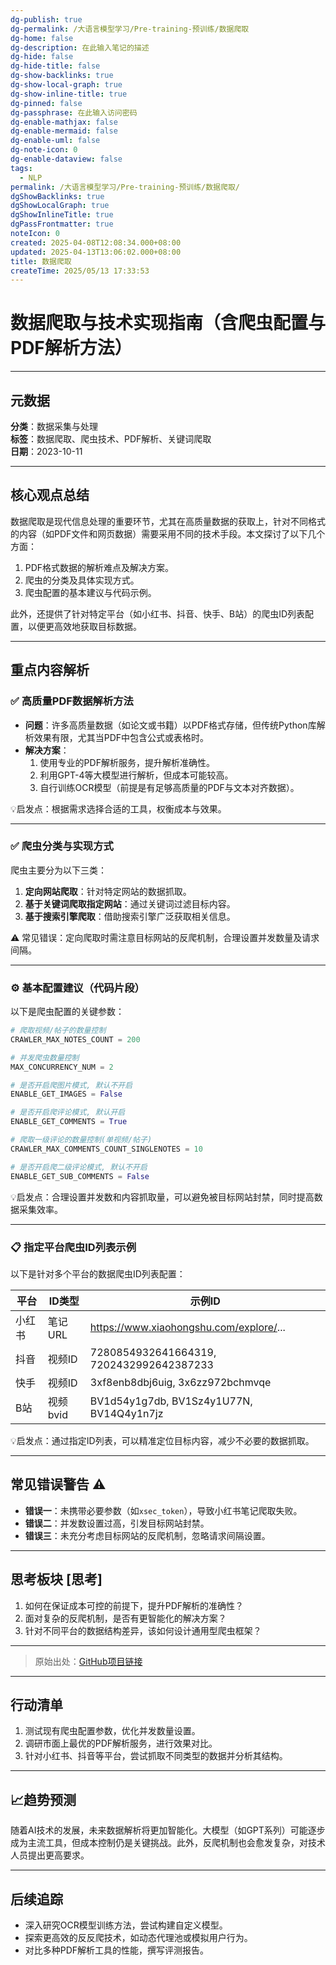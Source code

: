```yaml
---
dg-publish: true
dg-permalink: /大语言模型学习/Pre-training-预训练/数据爬取
dg-home: false
dg-description: 在此输入笔记的描述
dg-hide: false
dg-hide-title: false
dg-show-backlinks: true
dg-show-local-graph: true
dg-show-inline-title: true
dg-pinned: false
dg-passphrase: 在此输入访问密码
dg-enable-mathjax: false
dg-enable-mermaid: false
dg-enable-uml: false
dg-note-icon: 0
dg-enable-dataview: false
tags:
  - NLP
permalink: /大语言模型学习/Pre-training-预训练/数据爬取/
dgShowBacklinks: true
dgShowLocalGraph: true
dgShowInlineTitle: true
dgPassFrontmatter: true
noteIcon: 0
created: 2025-04-08T12:08:34.000+08:00
updated: 2025-04-13T13:06:02.000+08:00
title: 数据爬取
createTime: 2025/05/13 17:33:53
---
```




# 数据爬取与技术实现指南（含爬虫配置与PDF解析方法）
---

## 元数据
**分类**：数据采集与处理  
**标签**：数据爬取、爬虫技术、PDF解析、关键词爬取  
**日期**：2023-10-11  

---


## 核心观点总结
数据爬取是现代信息处理的重要环节，尤其在高质量数据的获取上，针对不同格式的内容（如PDF文件和网页数据）需要采用不同的技术手段。本文探讨了以下几个方面：  

1. PDF格式数据的解析难点及解决方案。  
2. 爬虫的分类及具体实现方式。  
3. 爬虫配置的基本建议与代码示例。  

此外，还提供了针对特定平台（如小红书、抖音、快手、B站）的爬虫ID列表配置，以便更高效地获取目标数据。

---


## 重点内容解析

### ✅ 高质量PDF数据解析方法
- **问题**：许多高质量数据（如论文或书籍）以PDF格式存储，但传统Python库解析效果有限，尤其当PDF中包含公式或表格时。
- **解决方案**：
  1. 使用专业的PDF解析服务，提升解析准确性。
  2. 利用GPT-4等大模型进行解析，但成本可能较高。
  3. 自行训练OCR模型（前提是有足够高质量的PDF与文本对齐数据）。

💡启发点：根据需求选择合适的工具，权衡成本与效果。

---


### ✅ 爬虫分类与实现方式
爬虫主要分为以下三类：
1. **定向网站爬取**：针对特定网站的数据抓取。
2. **基于关键词爬取指定网站**：通过关键词过滤目标内容。
3. **基于搜索引擎爬取**：借助搜索引擎广泛获取相关信息。

⚠ 常见错误：定向爬取时需注意目标网站的反爬机制，合理设置并发数量及请求间隔。

---


### ⚙ 基本配置建议（代码片段）
以下是爬虫配置的关键参数：

```python
# 爬取视频/帖子的数量控制
CRAWLER_MAX_NOTES_COUNT = 200

# 并发爬虫数量控制
MAX_CONCURRENCY_NUM = 2

# 是否开启爬图片模式, 默认不开启
ENABLE_GET_IMAGES = False

# 是否开启爬评论模式, 默认开启
ENABLE_GET_COMMENTS = True

# 爬取一级评论的数量控制(单视频/帖子)
CRAWLER_MAX_COMMENTS_COUNT_SINGLENOTES = 10

# 是否开启爬二级评论模式, 默认不开启
ENABLE_GET_SUB_COMMENTS = False
```

💡启发点：合理设置并发数和内容抓取量，可以避免被目标网站封禁，同时提高数据采集效率。

---


### 📋 指定平台爬虫ID列表示例
以下是针对多个平台的数据爬虫ID列表配置：

| 平台      | ID类型          | 示例ID                                      |
|-----------|-----------------|---------------------------------------------|
| 小红书    | 笔记URL         | https://www.xiaohongshu.com/explore/...    |
| 抖音      | 视频ID          | 7280854932641664319, 7202432992642387233   |
| 快手      | 视频ID          | 3xf8enb8dbj6uig, 3x6zz972bchmvqe           |
| B站       | 视频bvid        | BV1d54y1g7db, BV1Sz4y1U77N, BV14Q4y1n7jz   |

💡启发点：通过指定ID列表，可以精准定位目标内容，减少不必要的数据抓取。

---


## 常见错误警告 ⚠️
- **错误一**：未携带必要参数（如`xsec_token`），导致小红书笔记爬取失败。
- **错误二**：并发数设置过高，引发目标网站封禁。
- **错误三**：未充分考虑目标网站的反爬机制，忽略请求间隔设置。

---


## 思考板块 [思考]
1. 如何在保证成本可控的前提下，提升PDF解析的准确性？  
2. 面对复杂的反爬机制，是否有更智能化的解决方案？  
3. 针对不同平台的数据结构差异，该如何设计通用型爬虫框架？

---

> 原始出处：[GitHub项目链接](https://github.com/NanmiCoder/MediaCrawler)

---


## 行动清单
1. 测试现有爬虫配置参数，优化并发数量设置。  
2. 调研市面上最优的PDF解析服务，进行效果对比。  
3. 针对小红书、抖音等平台，尝试抓取不同类型的数据并分析其结构。  

---


## 📈趋势预测
随着AI技术的发展，未来数据解析将更加智能化。大模型（如GPT系列）可能逐步成为主流工具，但成本控制仍是关键挑战。此外，反爬机制也会愈发复杂，对技术人员提出更高要求。

---


## 后续追踪
- 深入研究OCR模型训练方法，尝试构建自定义模型。  
- 探索更高效的反反爬技术，如动态代理池或模拟用户行为。  
- 对比多种PDF解析工具的性能，撰写评测报告。
